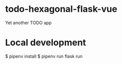 # todo-hexagonal-flask-vue

Yet another TODO app


# Local development

$ pipenv install
$ pipenv run flask run
